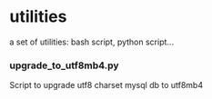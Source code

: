 # utilities
a set of utilities: bash script, python script...

### upgrade_to_utf8mb4.py

Script to upgrade utf8 charset mysql db to utf8mb4



